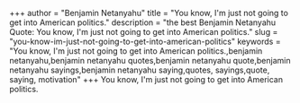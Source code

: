 +++
author = "Benjamin Netanyahu"
title = "You know, I'm just not going to get into American politics."
description = "the best Benjamin Netanyahu Quote: You know, I'm just not going to get into American politics."
slug = "you-know-im-just-not-going-to-get-into-american-politics"
keywords = "You know, I'm just not going to get into American politics.,benjamin netanyahu,benjamin netanyahu quotes,benjamin netanyahu quote,benjamin netanyahu sayings,benjamin netanyahu saying,quotes, sayings,quote, saying, motivation"
+++
You know, I'm just not going to get into American politics.
